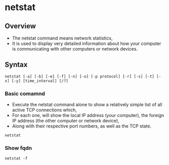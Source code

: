 # netstat

## Overview
* The netstat command means network statistics, 
* It is used to display very detailed information about how your computer is communicating with other computers or network devices.


## Syntax
```
netstat [-a] [-b] [-e] [-f] [-n] [-o] [-p protocol] [-r] [-s] [-t] [-x] [-y] [time_interval] [/?]
```

### Basic comamnd
* Execute the netstat command alone to show a relatively simple list of all active TCP connections which, 
* For each one, will show the local IP address (your computer), the foreign IP address (the other computer or network device), 
* Along with their respective port numbers, as well as the TCP state.
```
netstat
```

### Show fqdn
```
netstat -f
```

